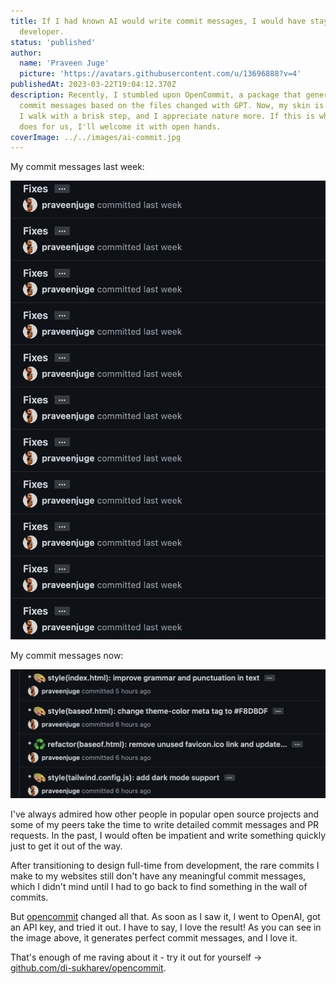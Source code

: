 ```yaml
---
title: If I had known AI would write commit messages, I would have stayed as a
  developer.
status: 'published'
author:
  name: 'Praveen Juge'
  picture: 'https://avatars.githubusercontent.com/u/13696888?v=4'
publishedAt: 2023-03-22T19:04:12.370Z
description: Recently, I stumbled upon OpenCommit, a package that generates
  commit messages based on the files changed with GPT. Now, my skin is clearer,
  I walk with a brisk step, and I appreciate nature more. If this is what AI
  does for us, I'll welcome it with open hands.
coverImage: ../../images/ai-commit.jpg
---
```


My commit messages last week:

![Bunch of commits with the same title: Fixes](../../images/cleanshot-2023-03-23-at-00.33.32-2x.png)

My commit messages now:

![Well detailed commit messages](../../images/cleanshot-2023-03-23-at-00.22.48-2x.png)

I've always admired how other people in popular open source projects and some of my peers take the time to write detailed commit messages and PR requests. In the past, I would often be impatient and write something quickly just to get it out of the way.

After transitioning to design full-time from development, the rare commits I make to my websites still don't have any meaningful commit messages, which I didn't mind until I had to go back to find something in the wall of commits.

But [opencommit](https://github.com/di-sukharev/opencommit) changed all that. As soon as I saw it, I went to OpenAI, got an API key, and tried it out. I have to say, I love the result! As you can see in the image above, it generates perfect commit messages, and I love it.

That's enough of me raving about it - try it out for yourself -> [github.com/di-sukharev/opencommit](https://github.com/di-sukharev/opencommit).
